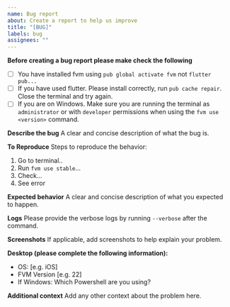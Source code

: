 ```yaml
---
name: Bug report
about: Create a report to help us improve
title: "[BUG]"
labels: bug
assignees: ""
---
```


**Before creating a bug report please make check the following**

- [ ] You have installed fvm using `pub global activate fvm` not `flutter pub...`
- [ ] If you have used flutter. Please install correctly, run `pub cache repair`. Close the terminal and try again.
- [ ] If you are on Windows. Make sure you are running the terminal as `administrator` or with `developer` permissions when using the `fvm use <version>` command.

**Describe the bug**
A clear and concise description of what the bug is.

**To Reproduce**
Steps to reproduce the behavior:

1. Go to terminal..
2. Run `fvm use stable`...
3. Check...
4. See error

**Expected behavior**
A clear and concise description of what you expected to happen.

**Logs**
Please provide the verbose logs by running `--verbose` after the command.

**Screenshots**
If applicable, add screenshots to help explain your problem.

**Desktop (please complete the following information):**

- OS: [e.g. iOS]
- FVM Version [e.g. 22]
- If Windows: Which Powershell are you using?

**Additional context**
Add any other context about the problem here.
